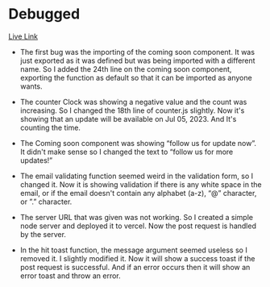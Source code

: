 # Debugged

[Live Link](https://mellow-malasada-766c2f.netlify.app/)

* The first bug was the importing of the coming soon component.
It was just exported as it was defined but was being imported with a different name.
So I added the 24th line on the coming soon component, exporting the function as default so that it can be imported as anyone wants.


* The counter Clock was showing a negative value and the count was increasing. So I changed the 18th line of counter.js slightly. Now it's showing that an update will be available on Jul 05, 2023. And It's counting the time.


* The Coming soon component was showing “follow us for update now”. It didn't make sense so I changed the text to “follow us for more updates!”


* The email validating function seemed weird in the validation form, so I changed it.
Now it is showing validation if there is any white space in the email, or if the email doesn't contain any alphabet (a-z), “@” character, or ”.” character.


* The server URL that was given was not working. So I created a simple node server and deployed it to vercel. Now the post request is handled by the server.


* In the hit toast function, the message argument seemed useless so I removed it.
I slightly modified it. Now it will show a success toast if the post request is successful.
And if an error occurs then it will show an error toast and throw an error.



